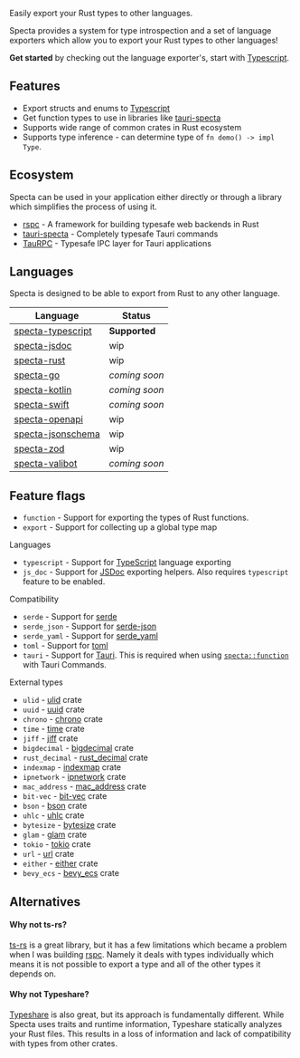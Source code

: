 Easily export your Rust types to other languages.

Specta provides a system for type introspection and a set of language exporters which allow you to export your Rust types to other languages!

**Get started** by checking out the language exporter's, start with [Typescript](../specta_typescript/index.html).

## Features

- Export structs and enums to [Typescript](https://www.typescriptlang.org)
- Get function types to use in libraries like [tauri-specta](https://github.com/oscartbeaumont/tauri-specta)
- Supports wide range of common crates in Rust ecosystem
- Supports type inference - can determine type of `fn demo() -> impl Type`.

## Ecosystem

Specta can be used in your application either directly or through a library which simplifies the process of using it.

- [rspc](https://github.com/specta-rs/rspc) - A framework for building typesafe web backends in Rust
- [tauri-specta](https://github.com/specta-rs/tauri-specta) - Completely typesafe Tauri commands
- [TauRPC](https://github.com/MatsDK/TauRPC) - Typesafe IPC layer for Tauri applications

## Languages

Specta is designed to be able to export from Rust to any other language.

| Language                                               | Status        |
| ------------------------------------------------------ | ------------- |
| [specta-typescript](https://docs.rs/specta-typescript) | **Supported** |
| [specta-jsdoc](https://docs.rs/specta-jsdoc)           | wip           |
| [specta-rust](https://docs.rs/specta-rust)             | wip           |
| [specta-go](https://docs.rs/specta-go)                 | _coming soon_ |
| [specta-kotlin](https://docs.rs/specta-kotlin)         | _coming soon_ |
| [specta-swift](https://docs.rs/specta-swift)           | _coming soon_ |
| [specta-openapi](https://docs.rs/specta-openapi)       | wip           |
| [specta-jsonschema](https://docs.rs/specta-jsonschema) | wip           |
| [specta-zod](https://docs.rs/specta-zod)               | wip           |
| [specta-valibot](https://docs.rs/specta-valibot)       | _coming soon_ |

## Feature flags

[//]: # (FEATURE_FLAGS_START)

- `function` - Support for exporting the types of Rust functions.
- `export` - Support for collecting up a global type map

Languages

- `typescript` - Support for [TypeScript](https://www.typescriptlang.org) language exporting
- `js_doc` - Support for [JSDoc](https://jsdoc.app) exporting helpers. Also requires `typescript` feature to be enabled.

Compatibility

- `serde` - Support for [serde](https://serde.rs)
- `serde_json` - Support for [serde-json](https://github.com/serde-rs/json)
- `serde_yaml` - Support for [serde_yaml](https://github.com/dtolnay/serde-yaml)
- `toml` - Support for [toml](https://github.com/toml-rs/toml)
- `tauri` - Support for [Tauri](https://tauri.app). This is required when using [`specta::function`](macro@crate::specta) with Tauri Commands.

External types

- `ulid` - [ulid](https://docs.rs/ulid) crate
- `uuid` - [uuid](https://docs.rs/uuid) crate
- `chrono` - [chrono](https://docs.rs/chrono) crate
- `time` - [time](https://docs.rs/time) crate
- `jiff` - [jiff](https://docs.rs/jiff) crate
- `bigdecimal` - [bigdecimal](https://docs.rs/bigdecimal) crate
- `rust_decimal` - [rust_decimal](https://docs.rs/rust_decimal) crate
- `indexmap` - [indexmap](https://docs.rs/indexmap) crate
- `ipnetwork` - [ipnetwork](https://docs.rs/ipnetwork) crate
- `mac_address` - [mac_address](https://docs.rs/mac_address) crate
- `bit-vec` - [bit-vec](https://docs.rs/bit-vec) crate
- `bson` - [bson](https://docs.rs/bson) crate
- `uhlc` - [uhlc](https://docs.rs/uhlc) crate
- `bytesize` - [bytesize](https://docs.rs/bytesize) crate
- `glam` - [glam](https://docs.rs/glam) crate
- `tokio` - [tokio](https://docs.rs/tokio) crate
- `url` - [url](https://docs.rs/url) crate
- `either` - [either](https://docs.rs/either) crate
- `bevy_ecs` - [bevy_ecs](https://docs.rs/bevy_ecs) crate

[//]: # (FEATURE_FLAGS_END)
## Alternatives

#### Why not ts-rs?

[ts-rs](https://github.com/Aleph-Alpha/ts-rs) is a great library,
but it has a few limitations which became a problem when I was building [rspc](https://github.com/oscartbeaumont/rspc).
Namely it deals with types individually which means it is not possible to export a type and all of the other types it depends on.

#### Why not Typeshare?

[Typeshare](https://github.com/1Password/typeshare) is also great, but its approach is fundamentally different.
While Specta uses traits and runtime information, Typeshare statically analyzes your Rust
files.
This results in a loss of information and lack of compatibility with types from other crates.
